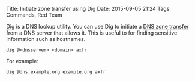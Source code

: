 Title: Initiate zone transfer using Dig
Date: 2015-09-05 21:24
Tags: Commands, Red Team

[Dig](http://linux.die.net/man/1/dig) is a DNS lookup utility. You can use Dig to initiate a [DNS zone transfer](https://en.wikipedia.org/wiki/DNS_zone_transfer) from a DNS server that allows it. This is useful to for finding sensitive information such as hostnames.

`dig @<dnsserver> <domain> axfr`

For example:

`dig @dns.example.org example.org axfr` 
